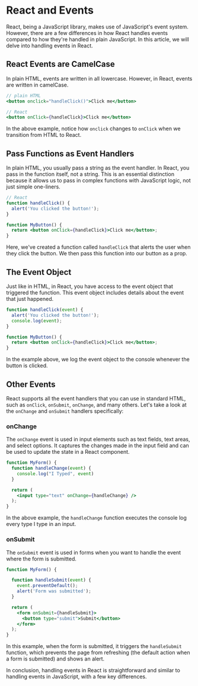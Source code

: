 # React and Events

React, being a JavaScript library, makes use of JavaScript's event system. However, there are a few differences in how React handles events compared to how they're handled in plain JavaScript. In this article, we will delve into handling events in React.

## React Events are CamelCase

In plain HTML, events are written in all lowercase. However, in React, events are written in camelCase.

```jsx
// plain HTML
<button onclick="handleClick()">Click me</button>

// React
<button onClick={handleClick}>Click me</button>

```

In the above example, notice how `onclick` changes to `onClick` when we transition from HTML to React.

## Pass Functions as Event Handlers

In plain HTML, you usually pass a string as the event handler. In React, you pass in the function itself, not a string. This is an essential distinction because it allows us to pass in complex functions with JavaScript logic, not just simple one-liners.

```jsx
// React
function handleClick() {
  alert('You clicked the button!');
}

function MyButton() {
  return <button onClick={handleClick}>Click me</button>;
}
```

Here, we've created a function called `handleClick` that alerts the user when they click the button. We then pass this function into our button as a prop.

## The Event Object

Just like in HTML, in React, you have access to the event object that triggered the function. This event object includes details about the event that just happened.

```jsx
function handleClick(event) {
  alert('You clicked the button!');
  console.log(event);
}

function MyButton() {
  return <button onClick={handleClick}>Click me</button>;
}

```

In the example above, we log the event object to the console whenever the button is clicked.

## Other Events

React supports all the event handlers that you can use in standard HTML, such as `onClick`, `onSubmit`, `onChange`, and many others. Let's take a look at the `onChange` and `onSubmit` handlers specifically:

### onChange

The `onChange` event is used in input elements such as text fields, text areas, and select options. It captures the changes made in the input field and can be used to update the state in a React component.

```jsx
function MyForm() {
  function handleChange(event) {
    console.log("I Typed", event)
  }

  return (
    <input type="text" onChange={handleChange} />
  );
}

```

In the above example, the `handleChange` function  executes the console log every type I type in an input.

### onSubmit

The `onSubmit` event is used in forms when you want to handle the event where the form is submitted.

```jsx
function MyForm() {

  function handleSubmit(event) {
    event.preventDefault();
    alert('Form was submitted');
  }

  return (
    <form onSubmit={handleSubmit}>
      <button type="submit">Submit</button>
    </form>
  );
}

```

In this example, when the form is submitted, it triggers the `handleSubmit` function, which prevents the page from refreshing (the default action when a form is submitted) and shows an alert.

In conclusion, handling events in React is straightforward and similar to handling events in JavaScript, with a few key differences.